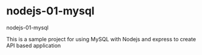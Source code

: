 # nodejs-01-mysql
nodejs-01-mysql

This is a sample project for using MySQL with Nodejs and express to create API based application
